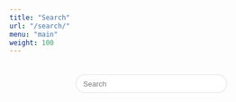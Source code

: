 ```yaml
---
title: "Search"
url: "/search/"
menu: "main"
weight: 100
---
```


<script language="javascript">

var archive_results = {};

function runSearch(q) {
	let results_node = document.getElementById("list_results");
	results_node.innerHTML = "";
	if (q.length > 0) {
		// split query into lowercase words
		let keywords = q.toLowerCase().trim().split(/\s+/);

		for (let i = 0; i < archive_results.items.length; i++) {
			let item = archive_results.items[i];
			let title_lower = item.title.toLowerCase();
			let text_lower = item.content_text.toLowerCase();

			// combine title and text into one searchable string
			let full_text = title_lower + " " + text_lower;

			// check if every keyword exists
			let match = keywords.every(function(k) {
				return full_text.includes(k);
			});

			if (match) {
				let p_node = document.createElement("p");        
				let link_node = document.createElement("a");
				let d = Date.parse(item.date_published);
				let date_s = new Date(d).toISOString().substr(0, 10);
				let date_node = document.createTextNode(date_s); 
				link_node.appendChild(date_node);
				link_node.href = item.url;
              	let title_node = null;
				if (item.title.length > 0) {
              		title_node = document.createElement("span");
                  	title_node.innerHTML = ": <b>" + item.title + "</b>"
				}
				let s = item.content_text;
				if (s.length > 200) {
					s = s.substr(0, 200) + "...";
				}
              	let text_node = document.createElement("span");
             	text_node.innerHTML = ": " + s
				p_node.appendChild(link_node);
              	if (title_node != null) {
					p_node.appendChild(title_node);
				}
				p_node.appendChild(text_node);
				results_node.appendChild(p_node);
			}
		}
	}
}

function submitSearch(q) {
	runSearch(q);
	
	// push query into URL
	const url = new URL(window.location.href);
	url.searchParams.set("q", q);
	history.pushState({}, "", url);
}

document.addEventListener("DOMContentLoaded", function() {
	let loading_timer = setTimeout(function() {
		// show status text if archive doesn't load very quickly
		document.getElementById("list_loading").style.display = "flex";
	}, 1500);

	fetch("/archive/index.json").then(response => response.json()).then(data => {
		archive_results = data;

		clearTimeout(loading_timer);
		document.getElementById("list_loading").style.display = "none";

		// restore from search args
		const url = window.location.href;
		const params = new URLSearchParams(new URL(url).search);
		const q = params.get("q");
		if (q && (q.length > 0)) {
			document.getElementById("input_search").value = q;
			runSearch(q);
		}
	});
});
	
</script>

<style>

#search {
	display: none;
}

form {
	display: flex;
	justify-content: center;
}

#list_loading {
	display: none;
	font-size: 14px;
	justify-content: center;
}

.field {
	width: 270px;
	height: 34px;
	font-size: 13px;
	font-weight: 400;
	padding-left: 12px;
	border: 2px solid #eee;
	margin-top: 20px;
	margin-bottom: 20px;
	border-radius: 17px;
	-webkit-appearance: none;
}

</style>

<form onSubmit="return false;">
	<input class="field" type="text" name="q" id="input_search" placeholder="Search" onChange="submitSearch(this.value.toLowerCase());">
</form>

<div id="list_loading">
	Loading posts...
</div>

<div id="list_results">
</div>
